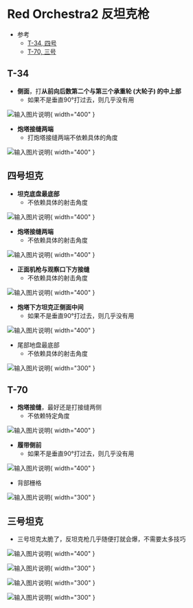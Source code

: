 # Red Orchestra2 反坦克枪


* 参考
	* [T-34, 四号](https://www.youtube.com/watch?v=PDpiXSVo2cI)
	* [T-70, 三号](https://www.youtube.com/watch?v=N4_Qw5dyjyE)


## T-34

* **侧面**，打**从前向后数第二个与第三个承重轮 (大轮子) 的中上部**
	* 如果不是垂直90°打过去，则几乎没有用

![输入图片说明](https://github.com/ymma98/picx-images-hosting/raw/master/20241217/image.32i0tbognl.webp){ width="400" }


* **炮塔接缝两端**
	* 打炮塔接缝两端不依赖具体的角度

![输入图片说明](https://github.com/ymma98/picx-images-hosting/raw/master/20241217/image.41y46hze0v.webp){ width="400" }


## 四号坦克

* **坦克底盘最底部**
	* 不依赖具体的射击角度

![输入图片说明](https://github.com/ymma98/picx-images-hosting/raw/master/20241217/image.86tpim55ab.webp){ width="400" }


* **炮塔接缝两端**
	* 不依赖具体的射击角度

![输入图片说明](https://github.com/ymma98/picx-images-hosting/raw/master/20241217/image.8l059hh4tb.webp){ width="400" }

* **正面机枪与观察口下方接缝**
	* 不依赖具体的射击角度

![输入图片说明](https://github.com/ymma98/picx-images-hosting/raw/master/20241217/image.1lbvrleb5n.webp){ width="400" }


* **炮塔下方坦克正侧面中间**
	* 如果不是垂直90°打过去，则几乎没有用

![输入图片说明](https://github.com/ymma98/picx-images-hosting/raw/master/20241217/image.4uazo8xyk0.webp){ width="400" }


* 尾部地盘最底部
	* 不依赖具体的射击角度

![输入图片说明](https://github.com/ymma98/picx-images-hosting/raw/master/20241217/image.7lk1wbi1df.webp){ width="300" }


## T-70

* **炮塔接缝**，最好还是打接缝两侧
	* 不依赖特定角度

![输入图片说明](https://github.com/ymma98/picx-images-hosting/raw/master/20241217/image.70aea1h225.webp){ width="400" }


* **履带侧前**
	* 如果不是垂直90°打过去，则几乎没有用

![输入图片说明](https://github.com/ymma98/picx-images-hosting/raw/master/20241217/image.8vmz2np3uf.webp){ width="400" }


* 背部栅格

![输入图片说明](https://github.com/ymma98/picx-images-hosting/raw/master/20241217/image.10285b51il.webp){ width="300" }


## 三号坦克

* 三号坦克太脆了，反坦克枪几乎随便打就会爆，不需要太多技巧

![输入图片说明](https://github.com/ymma98/picx-images-hosting/raw/master/20241217/image.pfec5kk1j.webp){ width="400" }

![输入图片说明](https://github.com/ymma98/picx-images-hosting/raw/master/20241217/image.2a55bmdrae.webp){ width="300" }


![输入图片说明](https://github.com/ymma98/picx-images-hosting/raw/master/20241217/image.45qpulk5y.webp){ width="300" }

![输入图片说明](https://github.com/ymma98/picx-images-hosting/raw/master/20241217/image.1e8nw62bhv.webp){ width="300" }





<!--stackedit_data:
eyJoaXN0b3J5IjpbLTIwNDI1MjI0NzEsLTY4OTI3MDkwXX0=
-->